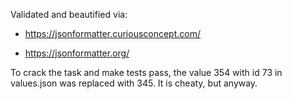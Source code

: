Validated and beautified via:

* https://jsonformatter.curiousconcept.com/

* https://jsonformatter.org/


To crack the task and make tests pass, the value 354 with id 73 in values.json was replaced with 345.
It is cheaty, but anyway.
